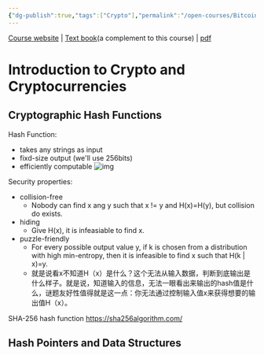 ```yaml
---
{"dg-publish":true,"tags":["Crypto"],"permalink":"/open-courses/Bitcoin and Cryptocurrency Technologies/","dgPassFrontmatter":true,"created":"2023-04-22T21:47:34.179+08:00","updated":"2023-04-23T17:18:07.397+08:00"}
---
```


[Course website](https://www.coursera.org/learn/cryptocurrency ) | [Text book](https://bitcoinbook.cs.princeton.edu/)(a complement to this course) | [pdf](https://d28rh4a8wq0iu5.cloudfront.net/bitcointech/readings/princeton_bitcoin_book.pdf)


# Introduction to Crypto and Cryptocurrencies

## Cryptographic Hash Functions

Hash Function: 
- takes any strings as input
- fixd-size output (we'll use 256bits)
- efficiently computable
![img](https://www.thesslstore.com/blog/wp-content/uploads/2018/12/Hashing-Example.png)

Security properties:
- collision-free
	- Nobody can find x ang y such that x != y and H(x)=H(y), but collision do exists.
- hiding
	- Give H(x), it is infeasiable to find x.
- puzzle-friendly
	- For every possible output value y, if k is chosen from a distribution with high min-entropy, then it is infeasible to find x such that H(k | x)=y.
	- 就是说看x不知道H（x）是什么？这个无法从输入数据，判断到底输出是什么样子。就是说，知道输入的信息，无法一眼看出来输出的hash值是什么，谜题友好性值得就是这一点：你无法通过控制输入值x来获得想要的输出值H（x）。

SHA-256 hash function
	https://sha256algorithm.com/


## Hash Pointers and Data Structures
